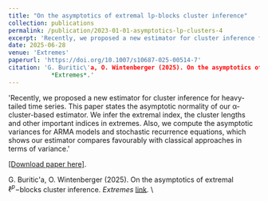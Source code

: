 ```yaml
---
title: "On the asymptotics of extremal lp-blocks cluster inference"
collection: publications
permalink: /publication/2023-01-01-asymptotics-lp-clusters-4
excerpt: 'Recently, we proposed a new estimator for cluster inference for heavy-tailed time series. This paper states the asymptotic normality of our α-cluster-based estimator. We infer the extremal index, the cluster lengths and other important indices in extremes. Also, we compute the asymptotic variances for ARMA models and stochastic recurrence equations, which shows our estimator compares favourably with classical approaches in terms of variance.'
date: 2025-06-28
venue: 'Extremes'
paperurl: 'https://doi.org/10.1007/s10687-025-00514-7'
citation: 'G. Buritic\'a, O. Wintenberger (2025). On the asymptotics of extremal $\ell^p-$blocks cluster inference. 
            *Extremes*.'
---
```

'Recently, we proposed a new estimator for cluster inference for heavy-tailed time series. This paper states the asymptotic normality of our α-cluster-based estimator. We infer the extremal index, the cluster lengths and other important indices in extremes. Also, we compute the asymptotic variances for ARMA models and stochastic recurrence equations, which shows our estimator compares favourably with classical approaches in terms of variance.'

[[Download paper here]](https://doi.org/10.1007/s10687-025-00514-7).


G. Buritic\'a, O. Wintenberger (2025). On the asymptotics of extremal $\ell^p-$blocks cluster inference. *Extremes* [link](https://doi.org/10.1007/s10687-025-00514-7). \\
